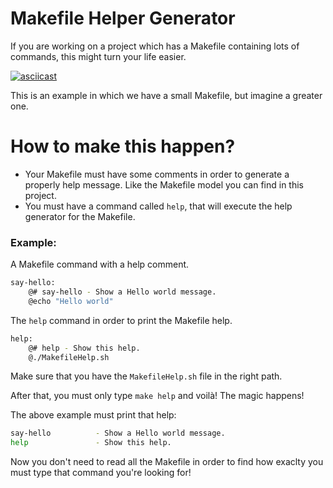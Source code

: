 # Makefile Helper Generator

If you are working on a project which has a Makefile containing lots of commands, this might turn your life easier.

[![asciicast](https://asciinema.org/a/r9P8SvhNieCpRlERq6ssx11BR.png)](https://asciinema.org/a/r9P8SvhNieCpRlERq6ssx11BR)

This is an example in which we have a small Makefile, but imagine a greater one.

# How to make this happen?

- Your Makefile must have some comments in order to generate a properly help message. Like the Makefile model you can find in this project.
- You must have a command called `help`, that will execute the help generator for the Makefile.

### Example:

A Makefile command with a help comment.
```bash
say-hello:
    @# say-hello - Show a Hello world message.
    @echo "Hello world"
```

The `help` command in order to print the Makefile help.
```bash
help:
    @# help - Show this help.
    @./MakefileHelp.sh
```
Make sure that you have the `MakefileHelp.sh` file in the right path.

After that, you must only type `make help` and voilà! The magic happens!

The above example must print that help:
```bash
say-hello          - Show a Hello world message.
help               - Show this help.
```
Now you don't need to read all the Makefile in order to find how exaclty you must type that command you're looking for!